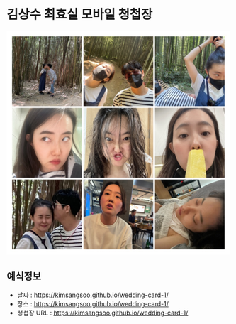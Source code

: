 # 김상수 최효실 모바일 청첩장
![메인사진](https://github.com/kimsangsoo/wedding-card-1/raw/master/docs/images/3.jpeg)

## 예식정보
* 날짜 : https://kimsangsoo.github.io/wedding-card-1/
* 장소 : https://kimsangsoo.github.io/wedding-card-1/
* 청첩장 URL : https://kimsangsoo.github.io/wedding-card-1/


